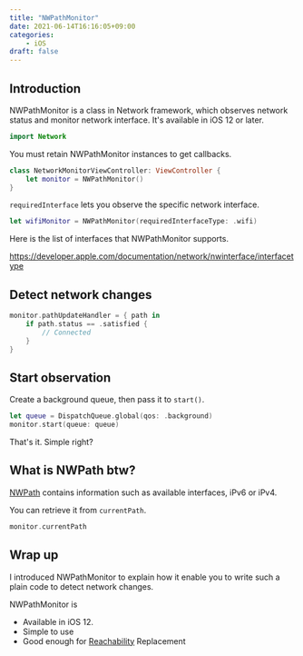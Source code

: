 ```yaml
---
title: "NWPathMonitor"
date: 2021-06-14T16:16:05+09:00
categories:
    - iOS
draft: false
---
```


## Introduction

NWPathMonitor is a class in Network framework, which observes network status and monitor network interface.
It's available in iOS 12 or later.

```swift
import Network
```

You must retain NWPathMonitor instances to get callbacks.

```swift
class NetworkMonitorViewController: ViewController {
    let monitor = NWPathMonitor()
}
```

`requiredInterface` lets you observe the specific network interface.

```swift
let wifiMonitor = NWPathMonitor(requiredInterfaceType: .wifi)
```

Here is the list of interfaces that NWPathMonitor supports.

https://developer.apple.com/documentation/network/nwinterface/interfacetype

## Detect network changes

```swift
monitor.pathUpdateHandler = { path in
    if path.status == .satisfied {
        // Connected
    }
}
```

## Start observation

Create a background queue, then pass it to `start()`.

```swift
let queue = DispatchQueue.global(qos: .background)
monitor.start(queue: queue)
```

That's it. Simple right?

## What is NWPath btw?

[NWPath](https://developer.apple.com/documentation/network/nwpath) contains information such as available interfaces, iPv6 or iPv4.

You can retrieve it from `currentPath`.
```swift
monitor.currentPath
```

## Wrap up

I introduced NWPathMonitor to explain how it enable you to write such a plain code to detect network changes.

NWPathMonitor is
- Available in iOS 12.
- Simple to use
- Good enough for [Reachability](https://developer.apple.com/library/archive/samplecode/Reachability/Introduction/Intro.html) Replacement
